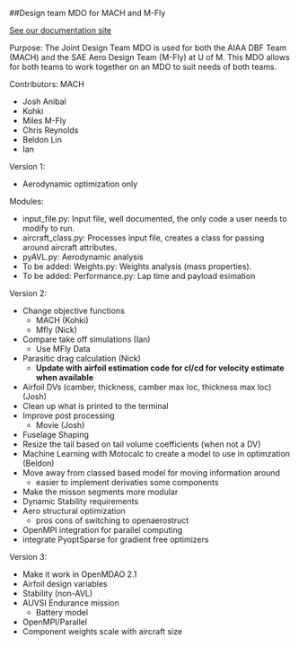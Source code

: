 ##Design team MDO for MACH and M-Fly

[See our documentation site](https://www.google.com "Documentation Site!")

Purpose: The Joint Design Team MDO is used for both the AIAA DBF Team (MACH) and the SAE Aero Design Team (M-Fly) at U of M. 
This MDO allows for both teams to work together on an MDO to suit needs of both teams.



Contributors:
MACH
- Josh Anibal 
- Kohki
- Miles
M-Fly
- Chris Reynolds 
- Beldon Lin
- Ian 


Version 1:
- Aerodynamic optimization only 

Modules:
- input_file.py: Input file, well documented, the only code a user needs to modify to run.
- aircraft_class.py: Processes input file, creates a class for passing around aircraft attributes.
- pyAVL.py: Aerodynamic analysis
- To be added: Weights.py: Weights analysis (mass properties).
- To be added: Performance.py: Lap time and payload esimation



Version 2:


- Change objective functions
	- MACH (Kohki)
	- Mfly (Nick)
- Compare take off simulations (Ian)
	- Use MFly Data
- Parasitic drag calculation (Nick)
	- **Update with airfoil estimation code for cl/cd for velocity estimate when available**
- Airfoil DVs (camber, thickness, camber max loc, thickness max loc) (Josh)
- Clean up what is printed to the terminal 
- Improve post processing
	- Movie (Josh)
- Fuselage Shaping
- Resize the tail based on tail volume coefficients (when not a DV)
- Machine Learning with Motocalc to create a model to use in optimzation (Beldon)
- Move away from classed based model for moving information around 
	- easier to implement derivaties some components
- Make the misson segments more modular 
- Dynamic Stability requirements 
- Aero structural optimization 
	- pros cons of switching to openaerostruct 
- OpenMPI integration for parallel computing 
- integrate PyoptSparse for gradient free optimizers 

Version 3:
- Make it work in OpenMDAO 2.1
- Airfoil design variables
- Stability (non-AVL)
- AUVSI Endurance mission
	- Battery model
- OpenMPI/Parallel
- Component weights scale with aircraft size



